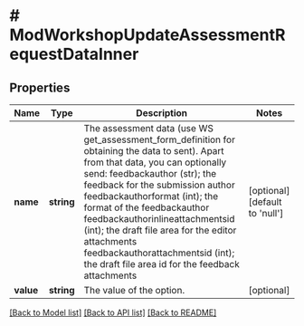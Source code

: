 # # ModWorkshopUpdateAssessmentRequestDataInner

## Properties

Name | Type | Description | Notes
------------ | ------------- | ------------- | -------------
**name** | **string** | The assessment data (use WS get_assessment_form_definition for obtaining the data to sent).                                 Apart from that data, you can optionally send:                                 feedbackauthor (str); the feedback for the submission author                                 feedbackauthorformat (int); the format of the feedbackauthor                                 feedbackauthorinlineattachmentsid (int); the draft file area for the editor attachments                                 feedbackauthorattachmentsid (int); the draft file area id for the feedback attachments | [optional] [default to 'null']
**value** | **string** | The value of the option. | [optional]

[[Back to Model list]](../../README.md#models) [[Back to API list]](../../README.md#endpoints) [[Back to README]](../../README.md)
